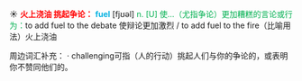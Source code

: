 ☀ <font color="red">**火上浇油 挑起争论：**</font>
<font color="sky blue">**fuel**</font> [fjʊəl] 
<font color="#00b050">n. [U] 使…（尤指争论）更加糟糕的言论或行为：</font>to add fuel to the debate 使辩论更加激烈 / to add fuel to the fire（比喻用法）火上浇油

周边词汇补充：
· challenging可指（人的行动）挑起人们与你的争论的，或表明你不赞同他们的。
